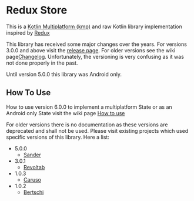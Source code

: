 # Redux Store

This is a [Kotlin Multiplatform (kmp)](https://kotlinlang.org/docs/multiplatform.html) and raw Kotlin library implementation inspired by [Redux](https://redux.js.org/tutorials/fundamentals/part-1-overview#introduction)

This library has received some major changes over the years. For versions 3.0.0 and above visit the  [release page](https://gitlab.smoca.ch/smoca/libraries/android-toolbox/redux-store/-/releases). For older versions see the wiki page[Changelog](https://gitlab.smoca.ch/smoca/libraries/android-toolbox/redux-store/-/wikis/Changelog). Unfortunately, the versioning is very confusing as it was not done properly in the past.

Until version 5.0.0 this library was Android only. 

## How To Use
How to use version 6.0.0 to implement a multiplatform State or as an Android only State visit the wiki page [How to use](https://gitlab.smoca.ch/smoca/libraries/android-toolbox/redux-store/-/wikis/How-To-Use)

For older versions there is no documentation as these versions are deprecated and shall not be used. Please visit existing projects which used specific versions of this library. Here a list:

* 5.0.0
  - [Sander](https://gitlab.smoca.ch/smoca/sanders-elektronik/emergency-lighting-android)
* 3.0.1
  - [Revoltab](https://gitlab.smoca.ch/smoca/revoltab/-/tree/main/android?ref_type=heads)
* 1.0.3
  - [Caruso](https://gitlab.smoca.ch/smoca/caruso-android)
* 1.0.2
  - [Bertschi](https://gitlab.smoca.ch/smoca/bertschi-app/-/tree/master/android?ref_type=heads)
